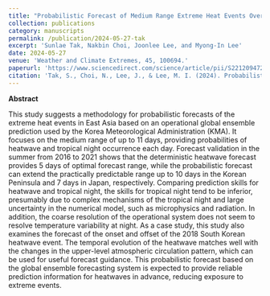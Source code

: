 ```yaml
---
title: "Probabilistic Forecast of Medium Range Extreme Heat Events Over East Asia Based on the Global Ensemble Forecasts"
collection: publications
category: manuscripts
permalink: /publication/2024-05-27-tak
excerpt: 'Sunlae Tak, Nakbin Choi, Joonlee Lee, and Myong-In Lee'
date: 2024-05-27
venue: 'Weather and Climate Extremes, 45, 100694.'
paperurl: 'https://www.sciencedirect.com/science/article/pii/S2212094724000550'
citation: 'Tak, S., Choi, N., Lee, J., & Lee, M. I. (2024). Probabilistic medium-range forecasts of extreme heat events over East Asia based on a global ensemble forecasting system. Weather and Climate Extremes, 45, 100694.'
---
```


**Abstract**

This study suggests a methodology for probabilistic forecasts of the extreme heat events in East Asia based on an operational global ensemble prediction used by the Korea Meteorological Administration (KMA). It focuses on the medium range of up to 11 days, providing probabilities of heatwave and tropical night occurrence each day. Forecast validation in the summer from 2016 to 2021 shows that the deterministic heatwave forecast provides 5 days of optimal forecast range, while the probabilistic forecast can extend the practically predictable range up to 10 days in the Korean Peninsula and 7 days in Japan, respectively. Comparing prediction skills for heatwave and tropical night, the skills for tropical night tend to be inferior, presumably due to complex mechanisms of the tropical night and large uncertainty in the numerical model, such as microphysics and radiation. In addition, the coarse resolution of the operational system does not seem to resolve temperature variability at night. As a case study, this study also examines the forecast of the onset and offset of the 2018 South Korean heatwave event. The temporal evolution of the heatwave matches well with the changes in the upper-level atmospheric circulation pattern, which can be used for useful forecast guidance. This probabilistic forecast based on the global ensemble forecasting system is expected to provide reliable prediction information for heatwaves in advance, reducing exposure to extreme events.
